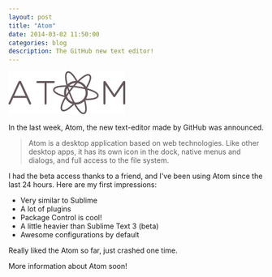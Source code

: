 ```yaml
---
layout: post
title: "Atom"
date: 2014-03-02 11:50:00
categories: blog
description: The GitHub new text editor!
---
```


<div class="wrapper" markdown="1">
<img src="/img/atom-logo.png" alt="Atom Logo" />

In the last week, Atom, the new text-editor made by GitHub was announced.

>Atom is a desktop application based on web technologies. Like other desktop apps, it has its own icon in the dock, native menus and dialogs, and full access to the file system.

I had the beta access thanks to a friend, and I've been using Atom since the last 24 hours. Here are my first impressions:

* Very similar to Sublime
* A lot of plugins
* Package Control is cool!
* A little heavier than Sublime Text 3 (beta)
* Awesome configurations by default

Really liked the Atom so far, just crashed one time.

More information about Atom soon!
</div>

